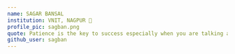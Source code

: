 ```yaml
---
name: SAGAR BANSAL
institution: VNIT, NAGPUR 🚩
profile_pic: sagban.png
quote: Patience is the key to success especially when you are talking about programming.
github_user: sagban
---
```

